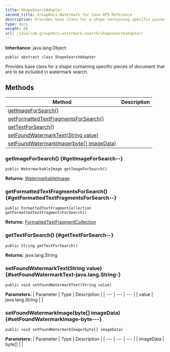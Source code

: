 ```yaml
---
title: ShapeSearchAdapter
second_title: GroupDocs.Watermark for Java API Reference
description: Provides base class for a shape containing specific pieces of document that are to be included in watermark     search.
type: docs
weight: 56
url: /java/com.groupdocs.watermark.search/shapesearchadapter/
---
```

**Inheritance:**
java.lang.Object
```
public abstract class ShapeSearchAdapter
```

Provides base class for a shape containing specific pieces of document that are to be included in watermark search.
## Methods

| Method | Description |
| --- | --- |
| [getImageForSearch()](#getImageForSearch--) |  |
| [getFormattedTextFragmentsForSearch()](#getFormattedTextFragmentsForSearch--) |  |
| [getTextForSearch()](#getTextForSearch--) |  |
| [setFoundWatermarkText(String value)](#setFoundWatermarkText-java.lang.String-) |  |
| [setFoundWatermarkImage(byte[] imageData)](#setFoundWatermarkImage-byte---) |  |
### getImageForSearch() {#getImageForSearch--}
```
public WatermarkableImage getImageForSearch()
```




**Returns:**
[WatermarkableImage](../../com.groupdocs.watermark.contents/watermarkableimage)
### getFormattedTextFragmentsForSearch() {#getFormattedTextFragmentsForSearch--}
```
public FormattedTextFragmentCollection getFormattedTextFragmentsForSearch()
```




**Returns:**
[FormattedTextFragmentCollection](../../com.groupdocs.watermark.search/formattedtextfragmentcollection)
### getTextForSearch() {#getTextForSearch--}
```
public String getTextForSearch()
```




**Returns:**
java.lang.String
### setFoundWatermarkText(String value) {#setFoundWatermarkText-java.lang.String-}
```
public void setFoundWatermarkText(String value)
```




**Parameters:**
| Parameter | Type | Description |
| --- | --- | --- |
| value | java.lang.String |  |

### setFoundWatermarkImage(byte[] imageData) {#setFoundWatermarkImage-byte---}
```
public void setFoundWatermarkImage(byte[] imageData)
```




**Parameters:**
| Parameter | Type | Description |
| --- | --- | --- |
| imageData | byte[] |  |

